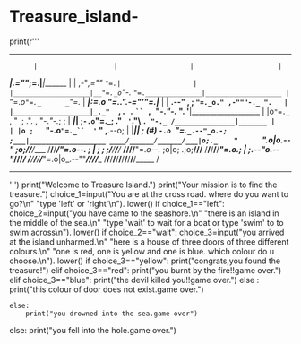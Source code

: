 # Treasure_island-
print(r'''
*******************************************************************************
          |                   |                  |                     |
 _________|________________.=""_;=.______________|_____________________|_______
|                   |  ,-"_,=""     `"=.|                  |
|___________________|__"=._o`"-._        `"=.______________|___________________
          |                `"=._o`"=._      _`"=._                     |
 _________|_____________________:=._o "=._."_.-="'"=.__________________|_______
|                   |    __.--" , ; `"=._o." ,-"""-._ ".   |
|___________________|_._"  ,. .` ` `` ,  `"-._"-._   ". '__|___________________
          |           |o`"=._` , "` `; .". ,  "-._"-._; ;              |
 _________|___________| ;`-.o`"=._; ." ` '`."\ ` . "-._ /_______________|_______
|                   | |o ;    `"-.o`"=._``  '` " ,__.--o;   |
|___________________|_| ;     (#) `-.o `"=.`_.--"_o.-; ;___|___________________
____/______/______/___|o;._    "      `".o|o_.--"    ;o;____/______/______/____
/______/______/______/_"=._o--._        ; | ;        ; ;/______/______/______/_
____/______/______/______/__"=._o--._   ;o|o;     _._;o;____/______/______/____
/______/______/______/______/____"=._o._; | ;_.--"o.--"_/______/______/______/_
____/______/______/______/______/_____"=.o|o_.--""___/______/______/______/____
/______/______/______/______/______/______/______/______/______/______/_____ /
*******************************************************************************
''') 
print("Welcome to Treasure Island.")
print("Your mission is to find the treasure.")
choice_1=input("You are at the cross road. where do you want to go?\n"
               "type 'left' or 'right'\n"). lower()
if choice_1=="left":
    choice_2=input("you have came to the seashore.\n"
                   "there is an island in the middle of the sea.\n"
                   "type 'wait' to wait for a boat or type 'swim' to to swim across\n"). lower()
    if choice_2=="wait":
        choice_3=input("you arrived at the island unharmed.\n"
                       "here is a house of three doors of three different colours.\n"
                       "one is red, one is yellow and one is blue. which colour do u choose.\n"). lower()
        if choice_3=="yellow":
            print("congrats,you found the treasure!")
        elif choice_3=="red":
            print("you burnt by the fire!!game over.")
        elif choice_3=="blue":
            print("the devil killed you!!game over.")
        else :
            print("this colour of door does not exist.game over.")

    else:
        print("you drowned into the sea.game over")

else:
    print("you fell into the hole.game over.")
